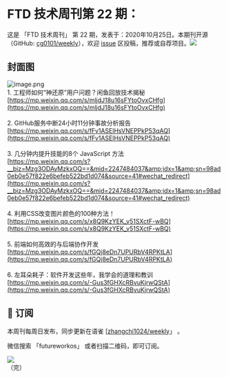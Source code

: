 # FTD 技术周刊第 22 期：
这是 「FTD 技术周刊」 第 22 期，发表于：2020年10月25日。本期刊开源（GitHub: [cg0101/weekly](https://github.com/cg0101/weekly)），欢迎 [issue](https://github.com/cg0101/weekly/issues) 区投稿，推荐或自荐项目。![](https://visitor-badge.glitch.me/badge?page_id=cg0101.weekly) <a href="https://www.linkedin.com/in/%E9%A9%B0-%E5%BC%A0-60669710a/">
        </a>
## 封面图


![image.png](https://cdn.nlark.com/yuque/0/2020/png/132503/1605585310459-1f50f30c-67f6-4264-b6f8-736d34b29bfd.png#height=732&id=U4Xjh&margin=%5Bobject%20Object%5D&name=image.png&originHeight=732&originWidth=1080&originalType=binary&size=1964966&status=done&style=none&width=1080)<br />1. 工程师如何“神还原”用户问题？闲鱼回放技术揭秘<br />[https://mp.weixin.qq.com/s/mljdJ18u16sFYtoOvxCHfg](https://mp.weixin.qq.com/s/mljdJ18u16sFYtoOvxCHfg)<br />
<br />2. GitHub服务中断24小时11分钟事故分析报告<br />[https://mp.weixin.qq.com/s/fFv1ASElHsVNEPPkP53qAQ](https://mp.weixin.qq.com/s/fFv1ASElHsVNEPPkP53qAQ)<br />
<br />3. 几分钟内提升技能的8个 JavaScript 方法<br />[https://mp.weixin.qq.com/s?__biz=Mzg3ODAyMzkxOQ==&mid=2247484037&amp;idx=1&amp;sn=98ad0eb0e57f822e6befeb522bd1d074&source=41#wechat_redirect](https://mp.weixin.qq.com/s?__biz=Mzg3ODAyMzkxOQ==&mid=2247484037&amp;idx=1&amp;sn=98ad0eb0e57f822e6befeb522bd1d074&source=41#wechat_redirect)<br />
<br />4. 利用CSS改变图片颜色的100种方法！<br />[https://mp.weixin.qq.com/s/x8Q9KzYEK_v51SXctF-wBQ](https://mp.weixin.qq.com/s/x8Q9KzYEK_v51SXctF-wBQ)<br />
<br />5. 前端如何高效的与后端协作开发<br />[https://mp.weixin.qq.com/s/fGQj8eDn7UPURbV4RPKtLA](https://mp.weixin.qq.com/s/fGQj8eDn7UPURbV4RPKtLA)<br />
<br />6. 左耳朵耗子：软件开发这些年，我学会的道理和教训<br />[https://mp.weixin.qq.com/s/-Gus3fGHXcRBvuKjrwQStA](https://mp.weixin.qq.com/s/-Gus3fGHXcRBvuKjrwQStA)



## 📅 订阅
本周刊每周日发布，同步更新在语雀 [[zhangchi1024/weekly](https://www.yuque.com/zhangchi1024/weekly)」 。


微信搜索 「futureworkos」 或者扫描二维码，即可订阅。
<div align="left"> <img src="https://cdn.nlark.com/yuque/0/2021/jpeg/132503/1640750963398-e8538e9e-6b96-46f7-abff-c93b56bdd377.jpeg?x-oss-process=image%2Fwatermark%2Ctype_d3F5LW1pY3JvaGVp%2Csize_36%2Ctext_5byg6amw%2Ccolor_FFFFFF%2Cshadow_50%2Ct_80%2Cg_se%2Cx_10%2Cy_10%2Fresize%2Cw_426%2Climit_0" ></div>
    （完）